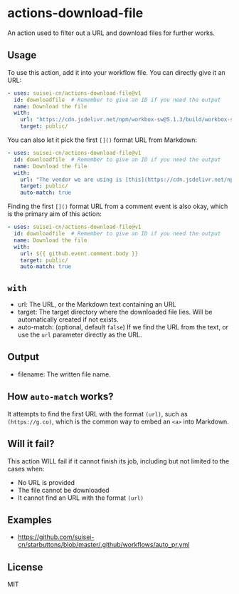 # actions-download-file
An action used to filter out a URL and download files for further works.

## Usage

To use this action, add it into your workflow file. You can directly give it an URL:

``` yaml
- uses: suisei-cn/actions-download-file@v1
  id: downloadfile  # Remember to give an ID if you need the output
  name: Download the file
  with:
    url: "https://cdn.jsdelivr.net/npm/workbox-sw@5.1.3/build/workbox-sw.min.js"
    target: public/
```

You can also let it pick the first `[]()` format URL from Markdown:

``` yaml
- uses: suisei-cn/actions-download-file@v1
  id: downloadfile  # Remember to give an ID if you need the output
  name: Download the file
  with:
    url: "The vendor we are using is [this](https://cdn.jsdelivr.net/npm/workbox-sw@5.1.3/build/workbox-sw.min.js)!"
    target: public/
    auto-match: true
```

Finding the first `[]()` format URL from a comment event is also okay, which is the primary aim of this action:

``` yaml
- uses: suisei-cn/actions-download-file@v1
  id: downloadfile  # Remember to give an ID if you need the output
  name: Download the file
  with:
    url: ${{ github.event.comment.body }}
    target: public/
    auto-match: true
```

## `with`
* url: The URL, or the Markdown text containing an URL
* target: The target directory where the downloaded file lies. Will be automatically created if not exists.
* auto-match: (optional, default `false`) If we find the URL from the text, or use the `url` parameter directly as the URL.

## Output
* filename: The written file name.

## How `auto-match` works?
It attempts to find the first URL with the format `(url)`, such as `(https://g.co)`, which is the common way to embed an `<a>` into Markdown.

## Will it fail?
This action WILL fail if it cannot finish its job, including but not limited to the cases when:

* No URL is provided
* The file cannot be downloaded
* It cannot find an URL with the format `(url)`

## Examples
* <https://github.com/suisei-cn/starbuttons/blob/master/.github/workflows/auto_pr.yml>

## License
MIT
